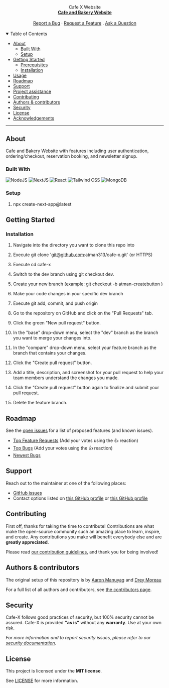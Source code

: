 <h1 align="center">
  <a href="https://github.com/atman313/cafe-x">
  </a>
</h1>

<div align="center">
  Cafe X Website
  <br />
  <a href="#about"><strong>Cafe and Bakery Website </strong></a>
  <br />
  <br />
  <a href="https://github.com/atman313/cafe-x/issues/new?assignees=&labels=bug&template=01_BUG_REPORT.md&title=bug%3A+">Report a Bug</a>
  ·
  <a href="https://github.com/atman313/cafe-x/issues/new?assignees=&labels=enhancement&template=02_FEATURE_REQUEST.md&title=feat%3A+">Request a Feature</a>
  .
  <a href="https://github.com/atman313/cafe-x/issues/new?assignees=&labels=question&template=04_SUPPORT_QUESTION.md&title=support%3A+">Ask a Question</a>
</div>

<div align="center">
<br />

</div>

<details open="open">
<summary>Table of Contents</summary>

- [About](#about)
  - [Built With](#built-with)
  - [Setup](#setup)
- [Getting Started](#getting-started)
  - [Prerequisites](#prerequisites)
  - [Installation](#installation)
- [Usage](#usage)
- [Roadmap](#roadmap)
- [Support](#support)
- [Project assistance](#project-assistance)
- [Contributing](#contributing)
- [Authors & contributors](#authors--contributors)
- [Security](#security)
- [License](#license)
- [Acknowledgements](#acknowledgements)

</details>

---

## About

Cafe and Bakery Website with features including user authentication, ordering/checkout, reservation booking, and newsletter signup.




### Built With

![NodeJS](https://img.shields.io/badge/Node.js-43853D?style=for-the-badge&logo=node.js&logoColor=white)
![NextJS](https://img.shields.io/badge/next.js-000000?style=for-the-badge&logo=nextdotjs&logoColor=white)
![React](https://img.shields.io/badge/react-%2320232a.svg?style=for-the-badge&logo=react&logoColor=%2361DAFB)
![Tailwind CSS](https://img.shields.io/badge/Tailwind_CSS-38B2AC?style=for-the-badge&logo=tailwind-css&logoColor=white)
![MongoDB](https://img.shields.io/badge/MongoDB-%234ea94b.svg?style=for-the-badge&logo=mongodb&logoColor=white)

### Setup

1. npx create-next-app@latest


## Getting Started

### Installation
1. Navigate into the directory you want to clone this repo into

2. Execute git clone 'git@github.com:atman313/cafe-x.git'    (or HTTPS)

3. Execute cd cafe-x

4. Switch to the dev branch using git checkout dev.

5. Create your new branch   (example:  git checkout -b atman-createbutton   )

6. Make your code changes in your specific dev branch 

7. Execute git add, commit, and push origin

8. Go to the repository on GitHub and click on the "Pull Requests" tab.

9. Click the green "New pull request" button.

10. In the "base" drop-down menu, select the "dev" branch as the branch you want to merge your changes into.

11. In the "compare" drop-down menu, select your feature branch as the branch that contains your changes.

12. Click the "Create pull request" button.

13. Add a title, description, and screenshot for your pull request to help your team members understand the changes you made.

14. Click the "Create pull request" button again to finalize and submit your pull request.

15. Delete the feature branch. 

## Roadmap

See the [open issues](https://github.com/atman313/cafe-x/issues) for a list of proposed features (and known issues).

- [Top Feature Requests](https://github.com/atman313/cafe-x/issues?q=label%3Aenhancement+is%3Aopen+sort%3Areactions-%2B1-desc) (Add your votes using the 👍 reaction)
- [Top Bugs](https://github.com/atman313/cafe-x/issues?q=is%3Aissue+is%3Aopen+label%3Abug+sort%3Areactions-%2B1-desc) (Add your votes using the 👍 reaction)
- [Newest Bugs](https://github.com/atman313/cafe-x/issues?q=is%3Aopen+is%3Aissue+label%3Abug)

## Support

Reach out to the maintainer at one of the following places:

- [GitHub issues](https://github.com/atman313/cafe-x/issues/new?assignees=&labels=question&template=04_SUPPORT_QUESTION.md&title=support%3A+)
- Contact options listed on [this GitHub profile](https://github.com/atman313) or [this GitHub profile](https://github.com/dreymoreau)

## Contributing

First off, thanks for taking the time to contribute! Contributions are what make the open-source community such an amazing place to learn, inspire, and create. Any contributions you make will benefit everybody else and are **greatly appreciated**.


Please read [our contribution guidelines](docs/CONTRIBUTING.md), and thank you for being involved!

## Authors & contributors

The original setup of this repository is by [Aaron Manuyag](https://github.com/atman313) and [Drey Moreau](https://github.com/dreymoreau)

For a full list of all authors and contributors, see [the contributors page](https://github.com/atman313/cafe-x/contributors).

## Security

Cafe-X follows good practices of security, but 100% security cannot be assured.
Cafe-X is provided **"as is"** without any **warranty**. Use at your own risk.

_For more information and to report security issues, please refer to our [security documentation](docs/SECURITY.md)._

## License

This project is licensed under the **MIT license**.

See [LICENSE](docs/LICENSE) for more information.

